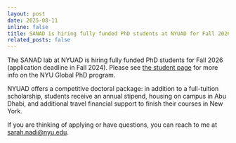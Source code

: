 ```yaml
---
layout: post
date: 2025-08-11
inline: false
title: SANAD is hiring fully funded PhD students at NYUAD for Fall 2026!
related_posts: false
---
```


The SANAD lab at NYUAD is hiring fully funded PhD students for Fall 2026 (application deadline in Fall 2024). Please see [the student page](/apply) for more info on the NYU Global PhD program.

NYUAD offers a competitive doctoral package: in addition to a full-tuition scholarship, students receive an annual stipend, housing on campus in Abu Dhabi, and additional travel financial support to finish their courses in New York. 

If you are thinking of applying or have questions, you can reach to me at [sarah.nadi@nyu.edu](mailto:sarah.nadi@nyu.edu).